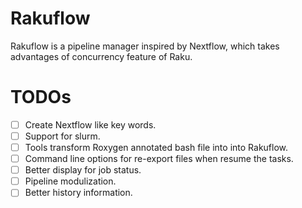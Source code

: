 # Rakuflow
Rakuflow is a pipeline manager inspired by Nextflow, which takes advantages of concurrency feature of Raku.

# TODOs
- [ ] Create Nextflow like key words.
- [ ] Support for slurm.
- [ ] Tools transform Roxygen annotated bash file into into Rakuflow.
- [ ] Command line options for re-export files when resume the tasks.
- [ ] Better display for job status.
- [ ] Pipeline modulization.
- [ ] Better history information.

